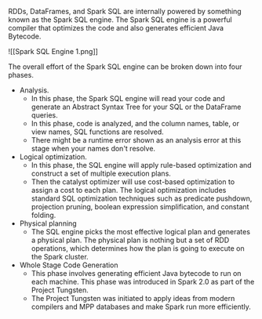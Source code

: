 RDDs, DataFrames, and Spark SQL are internally powered by something known as the Spark SQL engine. The Spark SQL engine is a powerful compiler that optimizes the code and also generates efficient Java Bytecode.

![[Spark SQL Engine 1.png]]

The overall effort of the Spark SQL engine can be broken down into four phases.
- Analysis.
	- In this phase, the Spark SQL engine will read your code and generate an Abstract Syntax Tree for your SQL or the DataFrame queries. 
	- In this phase, code is analyzed, and the column names, table, or view names, SQL functions are resolved. 
	- There might be a runtime error shown as an analysis error at this stage when your names don't resolve.
- Logical optimization.
	- In this phase, the SQL engine will apply rule-based optimization and construct a set of multiple execution plans. 
	- Then the catalyst optimizer will use cost-based optimization to assign a cost to each plan. The logical optimization includes standard SQL optimization techniques such as predicate pushdown, projection pruning, boolean expression simplification, and constant folding.
- Physical planning
	- The SQL engine picks the most effective logical plan and generates a physical plan. The physical plan is nothing but a set of RDD operations, which determines how the plan is going to execute on the Spark cluster.
- Whole Stage Code Generation
	- This phase involves generating efficient Java bytecode to run on each machine. This phase was introduced in Spark 2.0 as part of the Project Tungsten.
	- The Project Tungsten was initiated to apply ideas from modern compilers and MPP databases and make Spark run more efficiently.